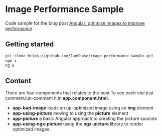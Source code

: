 # Image Performance Sample

Code sample for the blog post [Angular: optimize images to improve performance](https://www.usefuldev.com/Angular:%20optimize%20images%20to%20improve%20performance)

## Getting started

```bash
git clone https://github.com/JayChase/image-performance-sample.git
npm i
ng s
```

## Content

There are four components that relates to the post.To see each one just comment/un-comment it in **app.component.html**.

- **app-bad-image** loads an up-optimized image using an **img** element
- **app-using-picture** moving to using the **picture** element
- **app-picture** a basic Angular approach to creating the picture sources
- **app-using-ngx-picture** using the **ngx-picture** library to render optimized images
